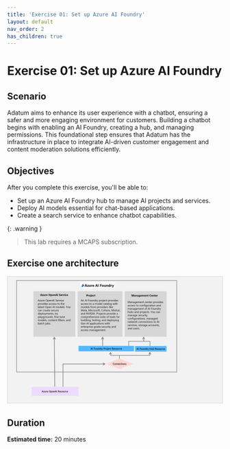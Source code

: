 ```yaml
---
title: 'Exercise 01: Set up Azure AI Foundry'
layout: default
nav_order: 2
has_children: true
---
```

# Exercise 01: Set up Azure AI Foundry

## Scenario

Adatum aims to enhance its user experience with a chatbot, ensuring a safer and more engaging environment for customers. Building a chatbot begins with enabling an AI Foundry, creating a hub, and managing permissions. This foundational step ensures that Adatum has the infrastructure in place to integrate AI-driven customer engagement and content moderation solutions efficiently.

## Objectives

After you complete this exercise, you'll be able to:
- Set up an Azure AI Foundry hub to manage AI projects and services.
- Deploy AI models essential for chat-based applications.
- Create a search service to enhance chatbot capabilities.

{: .warning }
>This lab requires a MCAPS subscription.

## Exercise one architecture

![AAIPEx1.png](../media/AAIPEx1.png)

## Duration

**Estimated time:** 20 minutes
